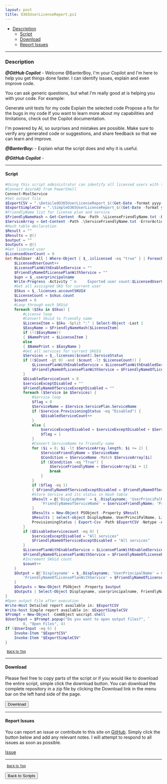 ```yaml
---
layout: post
title: O365UserLicenseReport.ps1
---
```


- [Description](#description)
  - [Script](#script)
  - [Download](#download)
  - [Report Issues](#report-issues)

---

### Description

**_@GitHub Copilot_** - Welcome @BanterBoy, I'm your Copilot and I'm here to help you get things done faster. I can identify issues, explain and even improve code.

You can ask generic questions, but what I'm really good at is helping you with your code. For example:

Generate unit tests for my code
Explain the selected code
Propose a fix for the bugs in my code
If you want to learn more about my capabilities and limitations, check out the Copilot documentation.

I'm powered by AI, so surprises and mistakes are possible. Make sure to verify any generated code or suggestions, and share feedback so that we can learn and improve.

**_@BanterBoy:_** - Explain what the script does and why it is useful.

**_@GitHub Copilot_** -

---

#### Script

```powershell
#Using this script administrator can identify all licensed users with their assigned licenses, services, and its status.
#Connect AzureAD from PowerShell
Connect-MsolService
#Set output file
$ExportCSV = ".\DetailedO365UserLicenseReport_$((Get-Date -format yyyy-MMM-dd-ddd` hh-mm` tt).ToString()).csv"
$ExportSimpleCSV = ".\SimpleO365UserLicenseReport_$((Get-Date -format yyyy-MMM-dd-ddd` hh-mm` tt).ToString()).csv"
#FriendlyName list for license plan and service
$FriendlyNameHash = Get-Content -Raw -Path .\LicenseFriendlyName.txt -ErrorAction Stop | ConvertFrom-StringData
$ServiceArray = Get-Content -Path .\ServiceFriendlyName.txt -ErrorAction Stop
#Hash table declaration
$Result = ""
$Results = @()
$output = ""
$outputs = @()
#Get licensed user
$LicensedUserCount = 0
Get-MsolUser -All | Where-Object { $_.islicensed -eq "true" } | Foreach-Object { #User loop
    $LicensedUserCount++
    $LicensePlanWithEnabledService = ""
    $FriendlyNameOfLicensePlanWithService = ""
    $upn = $_.userprincipalname
    Write-Progress -Activity "`n     Exported user count:$LicensedUserCount "`n"Currently Processing:$upn"
    #Get all asssigned SKU for current user
    $Skus = $_.licenses.accountSKUId
    $LicenseCount = $skus.count
    $count = 0
    #Loop through each SKUid
    foreach ($Sku in $Skus) {
        #License loop
        #Convert Skuid to friendly name
        $LicenseItem = $Sku -Split ":" | Select-Object -Last 1
        $EasyName = $FriendlyNameHash[$LicenseItem]
        if (!($EasyName))
        { $NamePrint = $LicenseItem }
        else
        { $NamePrint = $EasyName }
        #Get all services for current SKUId
        $Services = $_.licenses[$count].ServiceStatus
        if (($Count -gt 0) -and ($count -lt $LicenseCount)) {
            $LicensePlanWithEnabledService = $LicensePlanWithEnabledService + ","
            $FriendlyNameOfLicensePlanWithService = $FriendlyNameOfLicensePlanWithService + ","
        }
        $DisabledServiceCount = 0
        $serviceExceptDisabled = ""
        $FriendlyNameOfServiceExceptDisabled = ""
        foreach ($Service in $Services) {
            #Service loop
            $flag = 0
            $ServiceName = $Service.ServicePlan.ServiceName
            if ($service.ProvisioningStatus -eq "Disabled") {
                $DisabledServiceCount++
            }
            else {
                $serviceExceptDisabled = $serviceExceptDisabled + $ServiceName + ","
                $flag = 1
            }
            #Convert ServiceName to friendly name
            for ($i = 0; $i -lt $ServiceArray.length; $i += 2) {
                $ServiceFriendlyName = $ServiceName
                $Condition = $ServiceName -Match $ServiceArray[$i]
                if ($Condition -eq "True") {
                    $ServiceFriendlyName = $ServiceArray[$i + 1]
                    break
                }
            }
            if ($flag -eq 1)
            { $FriendlyNameOfServiceExceptDisabled = $FriendlyNameOfServiceExceptDisabled + $ServiceFriendlyName + "," }
            #Store Service and its status in Hash table
            $Result = @{'DisplayName' = $_.Displayname; 'UserPrinciPalName' = $upn; 'LicensePlan' = $Licenseitem; 'FriendlyNameofLicensePlan' = $nameprint; 'ServiceName' = $service.ServicePlan.ServiceName;
                'FriendlyNameofServiceName' = $serviceFriendlyName; 'ProvisioningStatus' = $service.ProvisioningStatus
            }
            $Results = New-Object PSObject -Property $Result
            $Results | select-object DisplayName, UserPrinciPalName, LicensePlan, FriendlyNameofLicensePlan, ServiceName, FriendlyNameofServiceName,
            ProvisioningStatus | Export-Csv -Path $ExportCSV -Notype -Append
        }
        if ($Disabledservicecount -eq 0) {
            $serviceExceptDisabled = "All services"
            $FriendlyNameOfServiceExceptDisabled = "All services"
        }
        $LicensePlanWithEnabledService = $LicensePlanWithEnabledService + $Licenseitem + "[" + $serviceExceptDisabled + "]"
        $FriendlyNameOfLicensePlanWithService = $FriendlyNameOfLicensePlanWithService + $NamePrint + "[" + $FriendlyNameOfServiceExceptDisabled + "]"
        #Increment SKUid count
        $count++
    }
    $Output = @{'Displayname' = $_.Displayname; 'UserPrincipalName' = $upn;
        'FriendlyNameOfLicensePlanWithService' = $FriendlyNameOfLicensePlanWithService
    }
    $Outputs = New-Object PSObject -Property $output
    $Outputs | Select-Object Displayname, userprincipalname, FriendlyNameOfLicensePlanWithService | Export-Csv -path $ExportSimpleCSV -NoTypeInformation -Append
}
#Open output file after execution
Write-Host Detailed report available in: $ExportCSV
Write-host Simple report available in: $ExportSimpleCSV
$Prompt = New-Object -ComObject wscript.shell
$UserInput = $Prompt.popup("Do you want to open output files?", `
        0, "Open Files", 4)
If ($UserInput -eq 6) {
    Invoke-Item "$ExportCSV"
    Invoke-Item "$ExportSimpleCSV"
}
```

<span style="font-size:11px;"><a href="#"><i class="fas fa-caret-up" aria-hidden="true" style="color: white; margin-right:5px;"></i>Back to Top</a></span>

---

#### Download

Please feel free to copy parts of the script or if you would like to download the entire script, simple click the download button. You can download the complete repository in a zip file by clicking the Download link in the menu bar on the left hand side of the page.

<button class="btn" type="submit" onclick="window.open('/PowerShell/scripts/information/O365UserLicenseReport.ps1')">
    <i class="fa fa-cloud-download-alt">
    </i>
        Download
</button>

---

#### Report Issues

You can report an issue or contribute to this site on <a href="https://github.com/BanterBoy/scripts-blog/issues">GitHub</a>. Simply click the button below and add any relevant notes. I will attempt to respond to all issues as soon as possible.

<!-- Place this tag where you want the button to render. -->

<a class="github-button" href="https://github.com/BanterBoy/scripts-blog/issues/new?title=O365UserLicenseReport.ps1&body=There is a problem with this function. Please find details below." data-show-count="true" aria-label="Issue BanterBoy/scripts-blog on GitHub">Issue</a>

---

<span style="font-size:11px;"><a href="#"><i class="fas fa-caret-up" aria-hidden="true" style="color: white; margin-right:5px;"></i>Back to Top</a></span>

<a href="/menu/_pages/scripts.html">
    <button class="btn">
        <i class='fas fa-reply'>
        </i>
            Back to Scripts
    </button>
</a>

[1]: http://ecotrust-canada.github.io/markdown-toc
[2]: https://github.com/googlearchive/code-prettify
